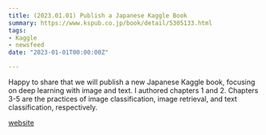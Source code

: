 ```yaml
---
title: (2023.01.01) Publish a Japanese Kaggle Book
summary: https://www.kspub.co.jp/book/detail/5305133.html
tags:
- Kaggle
- newsfeed
date: "2023-01-01T00:00:00Z"

---
```


Happy to share that we will publish a new Japanese Kaggle book, focusing on deep learning with image and text. I authored chapters 1 and 2. Chapters 3-5 are the practices of image classification, image retrieval, and text classification, respectively.

[website](https://www.kspub.co.jp/book/detail/5305133.html)
